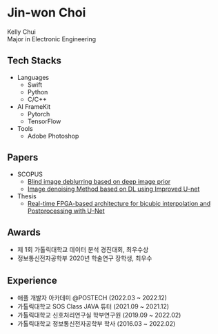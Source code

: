 # Jin-won Choi
Kelly Chui  
Major in Electronic Engineering

## Tech Stacks
- Languages
  - Swift
  - Python
  - C/C++
- AI FrameKit
  - Pytorch
  - TensorFlow
- Tools
  - Adobe Photoshop

## Papers

- SCOPUS
  - [Blind image deblurring based on deep image prior](https://paper.cricit.kr/user/listview/ieie2018/cart_rdoc.asp?URL=files/filename%3Fnum%3D412820%26db%3DRD_R&dn=412820&db=RD_R&usernum=0&seid=)  
  - [Image denoising Method based on DL using Improved U-net](https://paper.cricit.kr/user/listview/ieie2018/cart_rdoc.asp?URL=files/ieietspc_202108_001.pdf%3Fnum%3D408033%26db%3DRD_R&dn=408033&db=RD_R&usernum=0&seid=)
 - Thesis
    - [Real-time FPGA-based architecture for bicubic interpolation and Postprocessing with U-Net](https://drive.google.com/file/d/1tuHRSTJKhSXRtWT7QugGLygaAHf6IuwN/view)

## Awards
- 제 1회 가톨릭대학교 데이터 분석 경진대회, 최우수상
- 정보통신전자공학부 2020년 학술연구 장학생, 최우수

## Experience

- 애플 개발자 아카데미 @POSTECH (2022.03 ~ 2022.12)
- 가톨릭대학교 SOS Class JAVA 튜터 (2021.09 ~ 2021.12)
- 가톨릭대학교 신호처리연구실 학부연구원 (2019.09 ~ 2022.02)
- 가톨릭대학교 정보통신전자공학부 학사 (2016.03 ~ 2022.02)

<!---
Kelly-Chui/Kelly-Chui is a ✨ special ✨ repository because its `README.md` (this file) appears on your GitHub profile.
You can click the Preview link to take a look at your changes.
--->


